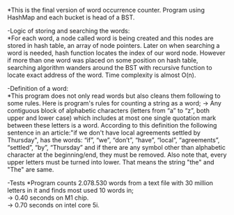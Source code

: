 *This is the final version of word occurrence counter. Program using HashMap and each bucket is head of a BST.

-Logic of storing and searching the words:                                                 
*For each word, a node called word is being created and this nodes are stored in hash table, an array of node pointers. Later on when searching a word is needed, hash function locates the index of our word node. However if more than one word was placed on some position on hash table, searching algorithm wanders around the BST with recursive function to locate exact address of the word. Time complexity is almost O(n).

-Definition of a word:                                         
*This program does not only read words but also cleans them following to some rules. Here is program's rules for counting a string as a word; -> Any contiguous block of alphabetic characters (letters from “a” to “z”, both upper and lower case) which includes at most one single quotation mark between these letters is a word. According to this definition the following sentence in an article:"if we don't have local agreements settled by Thursday", has the words: “if”, “we”, “don’t”, “have”, “local”, “agreements”, “settled”, “by”, “Thursday” and if there are any symbol other than alphabetic character at the beginning/end, they must be removed. Also note that, every upper letters must be turned into lower. That means the string "the" and "The" are same.

-Tests *Program counts 2.078.530 words from a text file with 30 million letters in it and finds most used 10 words in;                 
-> 0.40 seconds on M1 chip.                          
-> 0.70 seconds on intel core 5i.
